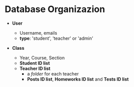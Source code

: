 # Database Organizazion

- **User**
  - Username, emails
  - **type**: 'student', 'teacher' or 'admin'

- **Class**
  - Year, Course, Section
  - **Student ID list**
  - **Teacher ID list**
    - a *folder* for each teacher
     - **Posts ID list**, **Homeworks ID list** and **Tests ID list**
